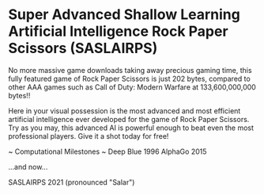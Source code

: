 # Super Advanced Shallow Learning Artificial Intelligence Rock Paper Scissors (SASLAIRPS)
 
No more massive game downloads taking away precious gaming time, this fully featured game of Rock Paper Scissors is just 202 bytes, compared to other AAA games such as Call of Duty: Modern Warfare at 133,600,000,000 bytes!!

Here in your visual possession is the most advanced and most efficient artificial intelligence ever developed for the game of Rock Paper Scissors. Try as you may, this advanced AI is powerful enough to beat even the most professional players. Give it a shot today for free!

~ Computational Milestones ~
Deep Blue 1996
AlphaGo 2015

...and now...

SASLAIRPS 2021
(pronounced "Salar")